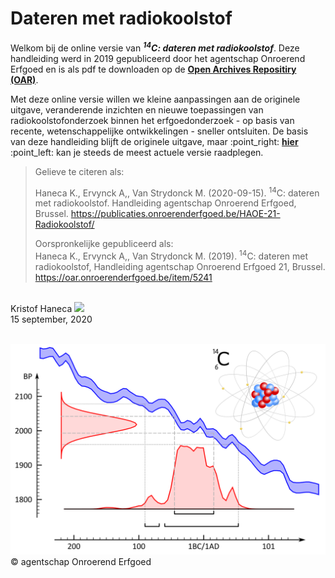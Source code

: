 
# Dateren met radiokoolstof

Welkom bij de online versie van ***<sup>14</sup>C: dateren met
radiokoolstof***. Deze handleiding werd in 2019 gepubliceerd door het
agentschap Onroerend Erfgoed en is als pdf te downloaden op de [**Open
Archives Repositiry (OAR)**](https://oar.onroerenderfgoed.be/item/5241).

Met deze online versie willen we kleine aanpassingen aan de originele
uitgave, veranderende inzichten en nieuwe toepassingen van
radiokoolstofonderzoek binnen het erfgoedonderzoek - op basis van
recente, wetenschappelijke ontwikkelingen - sneller ontsluiten. De basis
van deze handleiding blijft de originele uitgave, maar :point\_right:
[**hier**](https://publicaties.onroerenderfgoed.be/HAOE-21-Radiokoolstof/)
:point\_left: kan je steeds de meest actuele versie raadplegen.

> Gelieve te citeren als:  
> 
> Haneca K., Ervynck A,, Van Strydonck M. (2020-09-15). <sup>14</sup>C:
> dateren met radiokoolstof. Handleiding agentschap Onroerend Erfgoed,
> Brussel.
> <https://publicaties.onroerenderfgoed.be/HAOE-21-Radiokoolstof/>
> 
> Oorspronkelijke gepubliceerd als: <br/> Haneca K., Ervynck A,, Van
> Strydonck M. (2019). <sup>14</sup>C: dateren met radiokoolstof,
> Handleiding agentschap Onroerend Erfgoed 21, Brussel. 
> <https://oar.onroerenderfgoed.be/item/5241>

<br/> Kristof Haneca
[![](https://orcid.org/sites/default/files/images/orcid_16x16.png)](https://orcid.org/0000-0002-7719-8305)
<br/> 15 september, 2020 <br/> <br/>

![](./figuren/figuur_readme.png) © agentschap Onroerend Erfgoed
